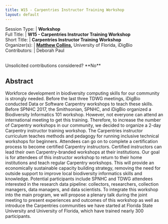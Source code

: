 ```yaml
---
title: W15 - Carpentries Instructor Training Workshop
layout: default
---
```



Session Type: | **Workshop**  
Full Title:   | **W15 - Carpentries Instructor Training Workshop**  
Short Title:  | **Carpentries Instructor Training Workshop**  
Organizer(s): | **[Matthew Collins](mailto:mcollins@acis.ufl.edu),** University of Florida, iDigBio  
Contributors: | Deborah Paul  


<p><br />Unsolicited contributions considered?  **No**</p>  

<!--
**How many 80-minute sessions are you requesting?** N/A two days prior to main meetings
Technical Requirements: | Venue for 2 days prior to main meetings, see abstract.
-->

## Abstract  

Workforce development in biodiversity computing skills for our community is strongly needed. Before the last three TDWG meetings, iDigBio conducted Data or Software Carpentry workshops to teach these skills. Before SPNHC 2017, the Smithsonian, SPNHC, and iDigBio organized a Biodiversity Informatics 101 workshop. However, not everyone can attend an international meeting to get this training. Therefore, to increase the number of Carpentry workshops in our community, we decided to organize a 2-day Carpentry instructor training workshop. The Carpentries instructor curriculum teaches methods and pedagogy for running inclusive technical workshops for beginners. Attendees can go on to complete a certification process to become certified Carpentry instructors. Certified instructors can lead their own Carpentry-branded workshops at their institutions. Our goal is for attendees of this instructor workshop to return to their home institutions and teach regular Carpentry workshops. This will provide an economically sustainable capacity building strategy, removing the need for outside support to improve local biodiversity informatics skills and knowledge. Potential participants include SPNHC and TDWG attendees interested in the research data pipeline: collectors, researchers, collection managers, data managers, and data scientists. To integrate this workshop into the main program, we will propose a plenary talk during the joint meeting to present experiences and outcomes of this workshop as well as introduce the Carpentries communities we have started at Florida State University and University of Florida, which have trained nearly 300 participants. 

